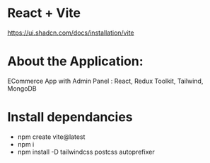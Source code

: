 # React + Vite
https://ui.shadcn.com/docs/installation/vite

 # About the Application:
 ECommerce App with Admin Panel : React, Redux Toolkit, Tailwind, MongoDB

 # Install dependancies
- npm create vite@latest
- npm i
- npm install -D tailwindcss postcss autoprefixer